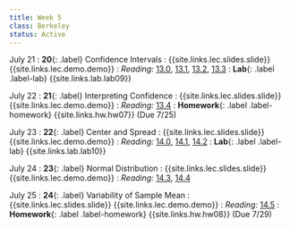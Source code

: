 ```yaml
---
title: Week 5
class: Berkeley
status: Active
---
```


July 21
: **20**{: .label} Confidence Intervals
    : {{site.links.lec.slides.slide}} {{site.links.lec.demo.demo}}
: _Reading:_ [13.0](https://inferentialthinking.com/chapters/13/Estimation.html), [13.1](https://inferentialthinking.com/chapters/13/1/Percentiles.html), [13.2](https://inferentialthinking.com/chapters/13/2/Bootstrap.html), [13.3](https://inferentialthinking.com/chapters/13/3/Confidence_Intervals.html)
: **Lab**{: .label .label-lab} {{site.links.lab.lab09}} 


July 22
: **21**{: .label} Interpreting Confidence
    : {{site.links.lec.slides.slide}} {{site.links.lec.demo.demo}}
: _Reading:_ [13.4](https://inferentialthinking.com/chapters/13/4/Using_Confidence_Intervals.html)
: **Homework**{: .label .label-homework} 
    {{site.links.hw.hw07}} (Due 7/25)

July 23
: **22**{: .label} Center and Spread
    : {{site.links.lec.slides.slide}} {{site.links.lec.demo.demo}}
: _Reading:_ [14.0](https://inferentialthinking.com/chapters/14/Why_the_Mean_Matters.html), [14.1](https://inferentialthinking.com/chapters/14/1/Properties_of_the_Mean.html), [14.2](https://inferentialthinking.com/chapters/14/2/Variability.html)
: **Lab**{: .label .label-lab} {{site.links.lab.lab10}} 

July 24
: **23**{: .label} Normal Distribution
    : {{site.links.lec.slides.slide}} {{site.links.lec.demo.demo}}
: _Reading:_ [14.3](https://inferentialthinking.com/chapters/14/3/SD_and_the_Normal_Curve.html), [14.4](https://inferentialthinking.com/chapters/14/4/Central_Limit_Theorem.html)

July 25
: **24**{: .label} Variability of Sample Mean
    : {{site.links.lec.slides.slide}} {{site.links.lec.demo.demo}}
: _Reading:_ [14.5](https://inferentialthinking.com/chapters/14/5/Variability_of_the_Sample_Mean.html)
: **Homework**{: .label .label-homework} 
    {{site.links.hw.hw08}} (Due 7/29)
